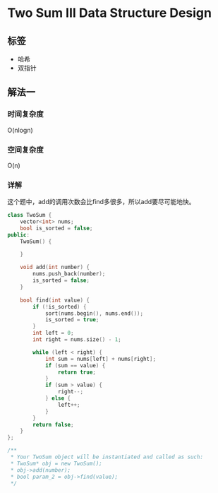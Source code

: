 # Two Sum III Data Structure Design

## 标签
* 哈希
* 双指针

## 解法一

### 时间复杂度
O(nlogn)

### 空间复杂度
O(n)

### 详解
这个题中，add的调用次数会比find多很多，所以add要尽可能地快。

```c++
class TwoSum {
    vector<int> nums;
    bool is_sorted = false;
public:
    TwoSum() {

    }
    
    void add(int number) {
        nums.push_back(number);
        is_sorted = false;
    }
    
    bool find(int value) {
        if (!is_sorted) {
            sort(nums.begin(), nums.end());
            is_sorted = true;
        }
        int left = 0;
        int right = nums.size() - 1;

        while (left < right) {
            int sum = nums[left] + nums[right];
            if (sum == value) {
                return true;
            }
            if (sum > value) {
                right--;
            } else {
                left++;
            }
        }
        return false;
    }
};

/**
 * Your TwoSum object will be instantiated and called as such:
 * TwoSum* obj = new TwoSum();
 * obj->add(number);
 * bool param_2 = obj->find(value);
 */
```

